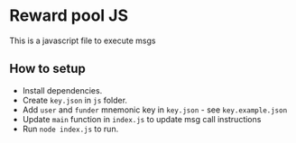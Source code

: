 # Reward pool JS

This is a javascript file to execute msgs

## How to setup

- Install dependencies.
- Create `key.json` in `js` folder.
- Add `user` and `funder` mnemonic key in `key.json` - see `key.example.json`
- Update `main` function in `index.js` to update msg call instructions
- Run `node index.js` to run.

